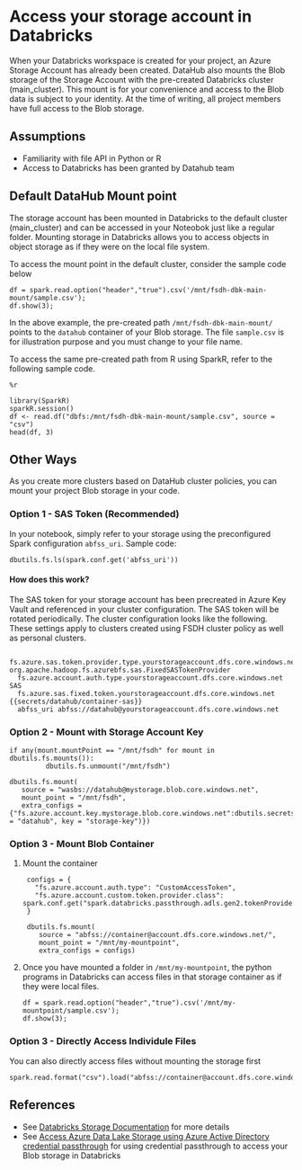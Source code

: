 # Access your storage account in Databricks

When your Databricks workspace is created for your project, an Azure Storage Account has already been created. DataHub also mounts the Blob storage of the Storage Account with the pre-created Databricks cluster (main_cluster). This mount is for your convenience and access to the Blob data is subject to your identity. At the time of writing, all project members have full access to the Blob storage.

## Assumptions
- Familiarity with file API in Python or R
- Access to Databricks has been granted by Datahub team

## Default DataHub Mount point 

The storage account has been mounted in Databricks to the default cluster (main_cluster) and can be accessed in your Noteobok just like a regular folder.
Mounting storage in Databricks allows you to access objects in object storage as if they were on the local file system.

To access the mount point in the default cluster, consider the sample code below
```
df = spark.read.option("header","true").csv('/mnt/fsdh-dbk-main-mount/sample.csv');
df.show(3);
```
In the above example, the pre-created path `/mnt/fsdh-dbk-main-mount/` points to the `datahub` container of your Blob storage. The file `sample.csv` is for illustration purpose and you must change to your file name.

To access the same pre-created path from R using SparkR, refer to the following sample code.

```
%r

library(SparkR)
sparkR.session()
df <- read.df("dbfs:/mnt/fsdh-dbk-main-mount/sample.csv", source = "csv")
head(df, 3)
```

## Other Ways

As you create more clusters based on DataHub cluster policies, you can mount your project Blob storage in your code.

### Option 1 - SAS Token (Recommended)

In your notebook, simply refer to your storage using the preconfigured Spark configuration `abfss_uri`. Sample code:
```
dbutils.fs.ls(spark.conf.get('abfss_uri'))
```

#### How does this work? 
The SAS token for your storage account has been precreated in Azure Key Vault and referenced in your cluster configuration. The SAS token will be rotated periodically. The cluster configuration looks like the following. These settings apply to clusters created using FSDH cluster policy as well as personal clusters.

  ```
    fs.azure.sas.token.provider.type.yourstorageaccount.dfs.core.windows.net org.apache.hadoop.fs.azurebfs.sas.FixedSASTokenProvider
    fs.azure.account.auth.type.yourstorageaccount.dfs.core.windows.net SAS
    fs.azure.sas.fixed.token.yourstorageaccount.dfs.core.windows.net {{secrets/datahub/container-sas}}
    abfss_uri abfss://datahub@yourstorageaccount.dfs.core.windows.net
  ```
### Option 2 - Mount with Storage Account Key

```
if any(mount.mountPoint == "/mnt/fsdh" for mount in dbutils.fs.mounts()):
         dbutils.fs.unmount("/mnt/fsdh")

dbutils.fs.mount(
   source = "wasbs://datahub@mystorage.blob.core.windows.net",
   mount_point = "/mnt/fsdh",
   extra_configs = {"fs.azure.account.key.mystorage.blob.core.windows.net":dbutils.secrets.get(scope = "datahub", key = "storage-key")})
```
### Option 3 - Mount Blob Container

1. Mount the container

   ```
    configs = {
      "fs.azure.account.auth.type": "CustomAccessToken",
      "fs.azure.account.custom.token.provider.class": spark.conf.get("spark.databricks.passthrough.adls.gen2.tokenProviderClassName")
    }

    dbutils.fs.mount(
       source = "abfss://container@account.dfs.core.windows.net/",
       mount_point = "/mnt/my-mountpoint",
       extra_configs = configs)
   ```
2. Once you have mounted a folder in ```/mnt/my-mountpoint```, the python programs in Databricks can access files in that storage container as if they were local files.
    ```
    df = spark.read.option("header","true").csv('/mnt/my-mountpoint/sample.csv');
    df.show(3);
    ```

### Option 3 - Directly Access Individule Files

You can also directly access files without mounting the storage first
```
spark.read.format("csv").load("abfss://container@account.dfs.core.windows.net/sample.csv").collect()
```

## References

- See [Databricks Storage Documentation](https://docs.microsoft.com/en-us/azure/databricks/data/data-sources/azure/azure-storage) for more details
- See [Access Azure Data Lake Storage using Azure Active Directory credential passthrough](https://learn.microsoft.com/en-us/azure/databricks/data-governance/credential-passthrough/adls-passthrough) for using credential passthrough to access your Blob storage in Databricks
